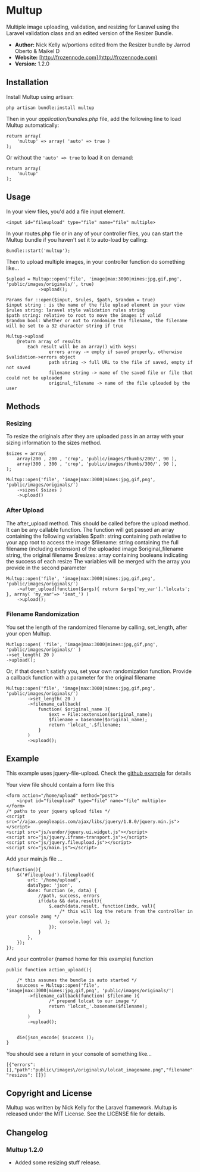 # Multup

Multiple image uploading, validation, and resizing for Laravel using the Laravel validation class and an edited version of the Resizer Bundle.

- **Author:** Nick Kelly w/portions edited from the Resizer bundle by Jarrod Oberto &  Maikel D
- **Website:** [http://frozennode.com](http://frozennode.com)
- **Version:** 1.2.0

## Installation

Install Multup using artisan:

    php artisan bundle:install multup

Then in your *application/bundles.php* file, add the following line to load Multup automatically:

    return array(
        'multup' => array( 'auto' => true )
    );

Or without the `'auto' => true` to load it on demand:

    return array(
        'multup'
    );

## Usage

In your view files, you'd add a file input element.

    <input id="fileupload" type="file" name="file" multiple>

In your routes.php file or in any of your controller files, you can start the Multup bundle if you haven't set it to auto-load by calling:

    Bundle::start('multup');

Then to upload multiple images, in your controller function do something like...

	
    $upload = Multup::open('file', 'image|max:3000|mimes:jpg,gif,png', 'public/images/originals/', true)
				->upload();
	
	Params for ::open($input, $rules, $path, $random = true)
	$input string : is the name of the file upload element in your view 
	$rules string: laravel style validation rules string
	$path string: relative to root to move the images if valid
	$random bool: Whether or not to randomize the filename, the filename will be set to a 32 character string if true

	Multup->upload
		@return array of results
			Each result will be an array() with keys:
					errors array -> empty if saved properly, otherwise $validation->errors object
					path string -> full URL to the file if saved, empty if not saved
					filename string -> name of the saved file or file that could not be uploaded
					original_filename -> name of the file uploaded by the user
					
## Methods

### Resizing

To resize the originals after they are uploaded pass in an array with your sizing information to the sizes method.

	$sizes = array( 
		array(200 , 200 , 'crop', 'public/images/thumbs/200/', 90 ), 
		array(300 , 300 , 'crop', 'public/images/thumbs/300/', 90 ), 
	);

	Multup::open('file', 'image|max:3000|mimes:jpg,gif,png', 'public/images/originals/')
		->sizes( $sizes )
		->upload()
	
### After Upload

The after_upload method. This should be called before the upload method. It can be any callable function. 
The function will get passed an array containing the following variables
	$path: string containing path relative to your app root to access the image
	$filename: string containing the full filename (including extension) of the uploaded image
	$original_filename string, the original filename
	$resizes: array containing booleans indicating the success of each resize
The variables will be merged with the array you provide in the second parameter
	
	Multup::open('file', 'image|max:3000|mimes:jpg,gif,png', 'public/images/originals/')
		->after_upload(function($args){ return $args['my_var'].'lolcats'; }, array( 'my_var'=> 'ieat_') )
		->upload();

### Filename Randomization

You set the length of the randomized filename by calling, set_length, after your open Multup.
	
	Mutlup::open( 'file', 'image|max:3000|mimes:jpg,gif,png', 'public/images/originals/' )
	->set_length( 20 )
	->upload();

Or, if that doesn't satisfy you, set your own randomization function. Provide a callback function with a parameter for the original filename

	Multup::open('file', 'image|max:3000|mimes:jpg,gif,png', 'public/images/originals/')
			->set_length( 20 )
			->filename_callback(
				function( $original_name ){ 
					$ext = File::extension($original_name);
					$filename = basename($original_name);
					return 'lolcat_'.$filename; 
				}
			)
			->upload();
			
## Example

This example uses jquery-file-upload. Check the [github example](https://github.com/blueimp/jQuery-File-Upload/wiki/Basic-plugin) for details

Your view file should contain a form like this

	<form action="/home/upload" method="post">
		<input id="fileupload" type="file" name="file" multiple>
	</form>
	/* paths to your jquery upload files */
	<script src="//ajax.googleapis.com/ajax/libs/jquery/1.8.0/jquery.min.js"></script>
	<script src="js/vendor/jquery.ui.widget.js"></script>
	<script src="js/jquery.iframe-transport.js"></script>
	<script src="js/jquery.fileupload.js"></script>
	<script src="js/main.js"></script>

Add your main.js file ...
	
	$(function(){
		$('#fileupload').fileupload({
			url: '/home/upload',
			dataType: 'json',
			done: function (e, data) {
				//path, success, errors
				if(data && data.result){
					$.each(data.result, function(indx, val){
						/* this will log the return from the controller in your console zomg */
						console.log( val );
					});
				}
			},
		});
	});

And your controller (named home for this example) function 

	public function action_upload(){
		
		/* this assumes the bundle is auto started */
		$success = Multup::open('file', 'image|max:3000|mimes:jpg,gif,png', 'public/images/originals/')
			->filename_callback(function( $filename ){ 
					/* prepend lolcat to our image */
					return 'lolcat_'.basename($filename); 
				}
			)
			->upload();
		
		
		die(json_encode( $success ));
	}

You should see a return in your console of something like...

	[{"errors":[],"path":"public\/images\/originals\/lolcat_imagename.png","filename":"lolcat_imagename.png","original_name":"imagename.png", "resizes": []}]
	
## Copyright and License
Multup was written by Nick Kelly for the Laravel framework.
Multup is released under the MIT License. See the LICENSE file for details.

## Changelog

### Multup 1.2.0
- Added some resizing stuff release.